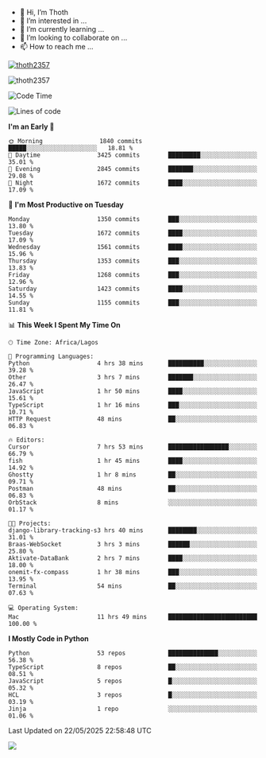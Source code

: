 <!---
thoth2357/thoth2357 is a ✨ special ✨ repository because its `README.md` (this file) appears on your GitHub profile.
You can click the Preview link to take a look at your changes.
--->

- 👋 Hi, I’m Thoth
- 👀 I’m interested in ...
- 🌱 I’m currently learning ...
- 💞️ I’m looking to collaborate on ...
- 📫 How to reach me ...


<p align="left"> <a href="https://github.com/ryo-ma/github-profile-trophy"><img src="https://github-profile-trophy.vercel.app/?username=thoth2357&theme=gruvbox&no-bg=true&no-frame=false&title=MultiLanguage,Commits,Repositories,Stars,Followers,PullRequest,Reviews,Issues" alt="thoth2357" /></a> </p>

<p align="left"> <img src="https://komarev.com/ghpvc/?username=thoth2357&label=Profile%20views&color=0e75b6&style=flat" alt="thoth2357" /> </p>

<!--START_SECTION:waka-->
![Code Time](http://img.shields.io/badge/Code%20Time-3%2C416%20hrs-blue)

![Lines of code](https://img.shields.io/badge/From%20Hello%20World%20I%27ve%20Written-31.1%20million%20lines%20of%20code-blue)

**I'm an Early 🐤** 

```text
🌞 Morning                1840 commits        █████░░░░░░░░░░░░░░░░░░░░   18.81 % 
🌆 Daytime                3425 commits        █████████░░░░░░░░░░░░░░░░   35.01 % 
🌃 Evening                2845 commits        ███████░░░░░░░░░░░░░░░░░░   29.08 % 
🌙 Night                  1672 commits        ████░░░░░░░░░░░░░░░░░░░░░   17.09 % 
```
📅 **I'm Most Productive on Tuesday** 

```text
Monday                   1350 commits        ███░░░░░░░░░░░░░░░░░░░░░░   13.80 % 
Tuesday                  1672 commits        ████░░░░░░░░░░░░░░░░░░░░░   17.09 % 
Wednesday                1561 commits        ████░░░░░░░░░░░░░░░░░░░░░   15.96 % 
Thursday                 1353 commits        ███░░░░░░░░░░░░░░░░░░░░░░   13.83 % 
Friday                   1268 commits        ███░░░░░░░░░░░░░░░░░░░░░░   12.96 % 
Saturday                 1423 commits        ████░░░░░░░░░░░░░░░░░░░░░   14.55 % 
Sunday                   1155 commits        ███░░░░░░░░░░░░░░░░░░░░░░   11.81 % 
```


📊 **This Week I Spent My Time On** 

```text
🕑︎ Time Zone: Africa/Lagos

💬 Programming Languages: 
Python                   4 hrs 38 mins       ██████████░░░░░░░░░░░░░░░   39.28 % 
Other                    3 hrs 7 mins        ███████░░░░░░░░░░░░░░░░░░   26.47 % 
JavaScript               1 hr 50 mins        ████░░░░░░░░░░░░░░░░░░░░░   15.61 % 
TypeScript               1 hr 16 mins        ███░░░░░░░░░░░░░░░░░░░░░░   10.71 % 
HTTP Request             48 mins             ██░░░░░░░░░░░░░░░░░░░░░░░   06.83 % 

🔥 Editors: 
Cursor                   7 hrs 53 mins       █████████████████░░░░░░░░   66.79 % 
fish                     1 hr 45 mins        ████░░░░░░░░░░░░░░░░░░░░░   14.92 % 
Ghostty                  1 hr 8 mins         ██░░░░░░░░░░░░░░░░░░░░░░░   09.71 % 
Postman                  48 mins             ██░░░░░░░░░░░░░░░░░░░░░░░   06.83 % 
OrbStack                 8 mins              ░░░░░░░░░░░░░░░░░░░░░░░░░   01.17 % 

🐱‍💻 Projects: 
django-library-tracking-s3 hrs 40 mins       ████████░░░░░░░░░░░░░░░░░   31.01 % 
Braas-WebSocket          3 hrs 3 mins        ██████░░░░░░░░░░░░░░░░░░░   25.80 % 
Aktivate-DataBank        2 hrs 7 mins        ████░░░░░░░░░░░░░░░░░░░░░   18.00 % 
onemit-fx-compass        1 hr 38 mins        ███░░░░░░░░░░░░░░░░░░░░░░   13.95 % 
Terminal                 54 mins             ██░░░░░░░░░░░░░░░░░░░░░░░   07.63 % 

💻 Operating System: 
Mac                      11 hrs 49 mins      █████████████████████████   100.00 % 
```

**I Mostly Code in Python** 

```text
Python                   53 repos            ██████████████░░░░░░░░░░░   56.38 % 
TypeScript               8 repos             ██░░░░░░░░░░░░░░░░░░░░░░░   08.51 % 
JavaScript               5 repos             █░░░░░░░░░░░░░░░░░░░░░░░░   05.32 % 
HCL                      3 repos             █░░░░░░░░░░░░░░░░░░░░░░░░   03.19 % 
Jinja                    1 repo              ░░░░░░░░░░░░░░░░░░░░░░░░░   01.06 % 
```




 Last Updated on 22/05/2025 22:58:48 UTC
<!--END_SECTION:waka-->
<!--![](http://github-profile-summary-cards.vercel.app/api/cards/profile-details?username=thoth2357&theme=2077)

![](http://github-profile-summary-cards.vercel.app/api/cards/stats?username=thoth2357&theme=2077)![](http://github-profile-summary-cards.vercel.app/api/cards/productive-time?username=thoth2357&theme=2077&utcOffset=8) -->
<img src="https://t.bkit.co/w_6789c39040b80.gif" />
